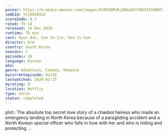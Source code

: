 ```yaml
---
poster: https://m.media-amazon.com/images/M/MV5BMzRiZWUyN2YtNDI4YS00NTg2LTg0OTgtMGI2ZjU4ODQ4Yjk3XkEyXkFqcGdeQXVyNTI5NjIyMw@@._V1_SX300.jpg
imdbId: tt10850932
scoreImdb: 8.7
rated: TV-14
released: 14 Dec 2019
runtime: 70 min
cast: Hyun Bin, Son Ye-jin, Seo Ji-hye
director: N/A
country: South Korea
seasons: 1
episodes: 16
language: Korean
aka: 
genre: Adventure, Comedy, Romance
mycurrentepisode: 01x16
lastwatched: 2024-03-25
myrating: 9
location: Netflix
type: serie
status: completed
---
```


plot:: The absolute top secret love story of a chaebol heiress who made an emergency landing in North Korea because of a paragliding accident and a North Korean special officer who falls in love with her and who is hiding and protecting ...